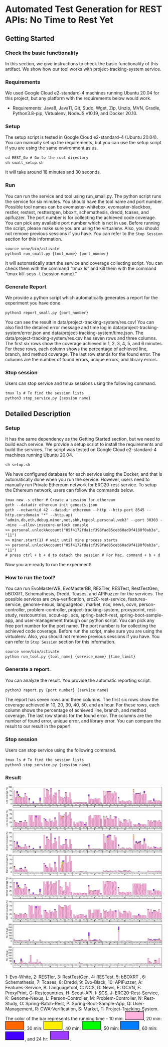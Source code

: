 # Automated Test Generation for REST APIs: No Time to Rest Yet

## Getting Started

### Check the basic functionality

In this section, we give instructions to check the basic functionality of this artifact.
We show how our tool works with project-tracking-system service.

### Requirements

We used Google Cloud e2-standard-4 machines running Ubuntu 20.04 for this project, but any platform with the requirements below would work.

- Requirements: Java8, Java11, Git, Sudo, Wget, Zip, Unzip, MVN, Gradle, Python3.8-pip, Virtualenv, NodeJS v10.19, and Docker 20.10. 

### Setup

The setup script is tested in Google Cloud e2-standard-4 (Ubuntu 20.04).
You can manually set up the requirements, but you can use the setup script if you are using the same environment as us.

```
cd REST_Go # Go to the root directory
sh small_setup.sh
```

It will take around 18 minutes and 30 seconds.

### Run

You can run the service and tool using run_small.py. The python script runs the service for six minutes.
You should have the tool name and port number. Possible tool names can be evomaster-whitebox, evomaster-blackbox, restler, restest, resttestgen, bboxrt, schemathesis, dredd, tcases, and apifuzzer.
The port number is for collecting the achieved code coverage. You can pick any available port number which is not in use.
Before running the script, please make sure you are using the virtualenv.
Also, you should not remove previous sessions if you have. You can refer to the `Stop Session` section for this information.

```
source venv/bin/activate
python3 run_small.py {tool_name} {port_number}
```

It will automatically start the service and coverage collecting script. You can check them with the command "tmux ls" and kill them with the command "tmux kill-sess -t {session name}."

### Generate Report

We provide a python script which automatically generates a report for the experiment you have done. 

```
python3 report_small.py {port_number}
```

You can see the result in data/project-tracking-system/res.csv!
You can also find the detailed error message and time log in data/project-tracking-system/error.json and data/project-tracking-system/time.json.
The data/project-tracking-system/res.csv has seven rows and three columns. 
The first six rows show the coverage achieved in 1, 2, 3, 4, 5, and 6 minutes. For these rows, each column shows the percentage of achieved line, branch, and method coverage.
The last row stands for the found error. The columns are the number of found errors, unique errors, and library errors.

### Stop session

Users can stop service and tmux sessions using the following command.

```
tmux ls # To find the session lists
python3 stop_service.py {session name}
```

## Detailed Description

### Setup

It has the same dependency as the Getting Started section, but we need to build each service.
We provide a setup script to install the requirements and build the services. The script was tested on Google Cloud e2-standard-4 machines running Ubuntu 20.04.

```
sh setup.sh
```

We have configured database for each service using the Docker, and that is automatically done when you run the service. However, users need to manually run Private Ethereum network for ERC20-rest-service.
To setup the Ethereum network, users can follow the commands below.

```
tmux new -s ether # Create a session for ethereum
geth --datadir ethereum init genesis.json
geth --networkid 42 --datadir ethereum --http --http.port 8545 --http.corsdomain "*" --http.api "admin,db,eth,debug,miner,net,shh,txpool,personal,web3" --port 30303 --mine --allow-insecure-unlock console
>> personal.unlockAccount("05f4172fda1cf398fad85ceb60ad9f4180f0ab3a", "11")
>> miner.start(1) # wait until mine process starts
>> personal.unlockAccount("05f4172fda1cf398fad85ceb60ad9f4180f0ab3a", "11")
# press ctrl + b + d to detach the session # For Mac, command + b + d 
```

Now you are ready to run the experiment!

### How to run the tool?

You can run EvoMasterWB, EvoMasterBB, RESTler, RESTest, RestTestGen, bBOXRT, Schemathesis, Dredd, Tcases, and APIFuzzer for the services.
The possible services are cwa-verification, erc20-rest-service, features-service, genome-nexus, languagetool, market, ncs, news, ocvn, person-controller, problem-controller, project-tracking-system, proxyporint, rest-study, restcountries, scout-api, scs, spring-batch-rest, spring-boot-sample-app, and user-management through our python script.
You can pick any free port number for the port name. The port number is for collecting the achieved code coverage.
Before run the script, make sure you are using the virtualenv.
Also, you should not remove previous sessions if you have. You can refer to `Stop Session` section for this information.

```
source venv/bin/activate
python run_tool.py {tool_name} {service_name} {time_limit}
```

### Generate a report.

You can analyze the result. You provide the automatic reporting script.


```
python3 report.py {port number} {service name}
```

The report has seven rows and three columns. 
The first six rows show the coverage achieved in 10, 20, 30, 40, 50, and an hour. For these rows, each column shows the percentage of achieved line, branch, and method coverage.
The last row stands for the found error. The columns are the number of found error, unique error, and library error.
You can compare the result to our result in the paper!

### Stop session

Users can stop service using the following command. 

```
tmux ls # To find the session lists
python3 stop_service.py {session name}
```

### Result

![res](images/figure_all.png)

1: Evo-White, 2: RESTler, 3: RestTestGen, 4: RESTest, 5: bBOXRT , 6: Schemathesis, 7: Tcases, 8: Dredd, 9: Evo-Black, 10: APIFuzzer, A: Features-Service, B: Languagetool, C: NCS, D: News, E: OCVN, F: ProxyPrint, G: Restcountries, H: Scout-API, I: SCS, J: ERC20-Rest-Service, K: Genome-Nexus, L: Person-Controller, M: Problem-Controller, N: Rest-Study, O: Spring-Batch-Rest, P: Spring-Boot-Sample-App, Q: User-Management, R: CWA-Verification, S: Market, T: Project-Tracking-System. The color of the bar represents the running time - 10 min: ![10min](images/10min.png), 20 min: ![20min](images/20min.png), 30 min: ![30min](images/30min.png), 40 min: ![40min](images/40min.png), 50 min: ![50min](images/50min.png), 60 min: ![1h](images/1h.png), and 24 hr: ![24h](images/24h.png).
